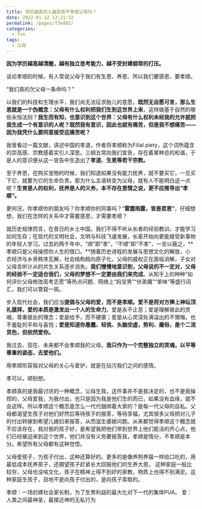 ```yaml
---
title: 学历越高的人越容易不孝顺父母吗？
date: 2022-01-12 13:21:32
permalink: /pages/f3ed92/
categories:
  - fun
tags:
  - 父母
---
```

**因为学历越高越清醒，越有独立思考能力，越不受封建纲常的打压。**

谈论孝顺的时候，有人常说父母于我们有生恩、养恩、所以我们要感恩、要孝顺。

“我们真的欠父母一条命吗？”

以我们的科技和生理水平，我们尚无法征求胎儿的意愿，**既然无自愿可言，那么生恩就是一个伪概念：父母有什么权利把我们生到这世界上来**，这样做基于自然的哪些永恒法则？**我生而有知，也意识到这个世界：父母有什么权利未经我的允许就把我生成一个有意识的人呢？既然我有意识，因此也就有痛苦，但是我不想痛苦——因为我凭什么要同意接受这痛苦呢？**

我曾看过一篇文献，讲述中国的孝道，作者将孝顺称为Filial piety，这个词所蕴含的崇高感、宗教感着实引人深思。三纲五常向我们宣告，存在着某种总的和谐，于是人的意识便从这一宣告中生造出了**孝道、生恩等若干宗教。**

至于养恩，在购买宠物的时候，我们知道如果没有能力抚养，就不要买它，一旦买下它，就要为它的生命负责。那为什么主语转变为父母，就有人不能明白这一点呢？**生育是人的权利，抚养是人的义务，本不存在恩情之说，更不应推导出“孝顺”。**

更何况，你孝顺你的朋友吗？你孝顺你的同事吗？“**雷霆雨露，皆是君恩”**，仔细想想，我们在怎样的关系中才需要感恩，才需要孝顺？

就历史规律而言，在昔日的乡土中国，我们不得不听从长者的经验教训，才能学习如何生存；在现代的文明社会，文明与科技飞速发展，长辈开始向更能接受新事物的年轻人学习。过去的两千年中，“顺”即“孝”，“不顺”即“不孝”，一言以蔽之，**孝顺只是父母操控你人生的借口。**随着历史进程的发展与思想文化的解放，小农经济与乡贤秩序瓦解，社会结构趋向原子化，父母的威权正在面临消解，子女对父母言听计从的共生关系逐步消失。**我们慢慢地意识到，父母说的不一定对，父母的经验不一定适合我们，父母的梦想不一定要由我们来完成**。从知乎上的种种“如何评价父母修改高考志愿”等热点问题、网络上“妈宝男”“伏弟魔”“爹味”等盛行词汇，我们可以管窥一斑。

步入现代社会，我们应当**提倡与父母的爱，而不是孝顺。爱不是将对方捧上神坛顶礼膜拜，爱的本质是激发出一个人的生命力**。爱是永不止息；爱是理解彼此的灵魂，尊重彼此的理念；爱是给予，而不硬塞；爱是从心灵深处满溢出的不懊悔，也不羞耻的平和与喜悦；**爱是知道你愚蠢、轻佻、头脑空虚，势利、庸俗，是个二流货色，但依然爱你。**

我过去、现在、未来都不会孝顺我的父母。**我只作为一个完整独立的灵魂，以平等尊重的姿态，去爱他们。**

用孝顺形容我对父母的关心与爱护，就是在玷污我们之间的感情。



孝可以，顺别想。



孝顺真的是我最讨厌的一种概念，父母生我，这件事并不是我决定的，也不是我操控的，父母爱我，为我付出，也只是因为我是他们生的而已，如果没有血缘，就不会这样。所以孝顺这个概念是怎么一代代捆绑着大家的？是每一代父母的自私。父母都渴望生孩子对他们好然后等待孩子的报答，等待享福，尤其很多父母把对儿子的付出转嫁到希望儿媳妇来报答，从而滋生婆媳问题。从来都觉得孝顺这个概念就不应该存在，我对我的孩子好，是希望我把他们带到世界上他们能活的开心点，他们已经被迫来到这个世界，他们并没有义务要报答我，孝顺是情分，不孝顺是本分。希望所有父母都有这种觉悟。



父母爱孩子，为孩子付出，这种还算好的。更多的是像养狗养猫一样给口吃的，用最低成本抚养孩子，还期望孩子赶紧长大回报他们的生养大恩。
这种家庭一般比较穷，父母也没啥文化，孩子在精神上得不到好的家教，物质上也得不到满足。这种家庭生孩子，目地不是向孩子付出的，是向孩子索取的。



孝顺：一场封建社会家长制，为了生育利益的最大化对下一代的集体PUA。
爱：人类之间最神圣，最接近神的无私行为